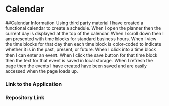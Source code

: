 # Calendar

##Calendar Information
Using third party material I have created a functional calendar to create a schedule. When I open the planner then the current day is displayed at the top of the calendar. When I scroll down then I am presented with time blocks for standard business hours. When I view the time blocks for that day then each time block is color-coded to indicate whether it is in the past, present, or future. When I click into a time block then I can enter an event. When I click the save button for that time block then the text for that event is saved in local storage. When I refresh the page then the events I have created have been saved and are easily accessed when the page loads up.

### Link to the Application

### Repository Link
